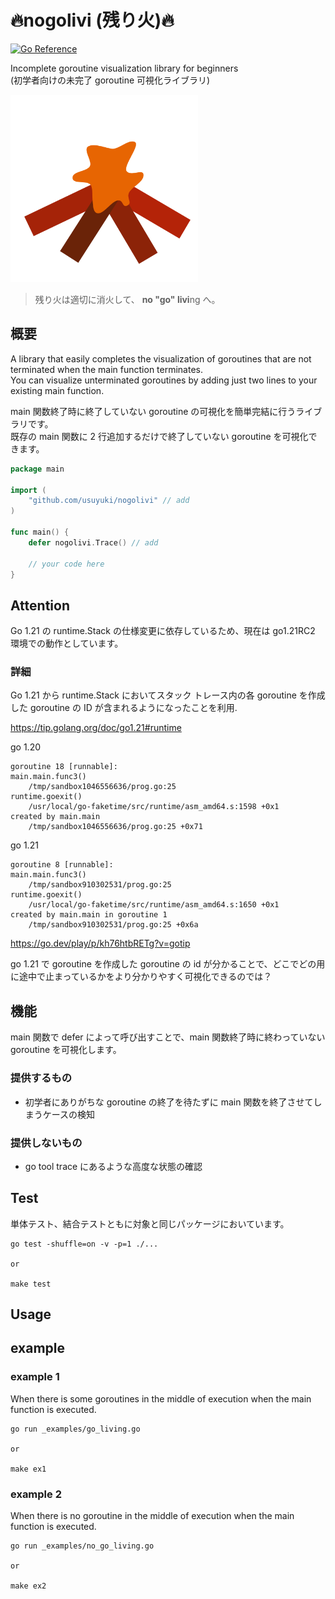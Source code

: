# 🔥nogolivi (残り火)🔥

[![Go Reference](https://pkg.go.dev/badge/github.com/usuyuki/nogolivi.svg)](https://pkg.go.dev/github.com/usuyuki/nogolivi)

Incomplete goroutine visualization library for beginners  
(初学者向けの未完了 goroutine 可視化ライブラリ)

<img width="300" alt="SCR-20230502-nedr" src="logo.png">

> 残り火は適切に消火して、 **no "go" livi**ng へ。

## 概要

A library that easily completes the visualization of goroutines that are not terminated when the main function terminates.  
You can visualize unterminated goroutines by adding just two lines to your existing main function.

main 関数終了時に終了していない goroutine の可視化を簡単完結に行うライブラリです。  
既存の main 関数に 2 行追加するだけで終了していない goroutine を可視化できます。

```go
package main

import (
	"github.com/usuyuki/nogolivi" // add
)

func main() {
	defer nogolivi.Trace() // add

	// your code here
}

```

## Attention

Go 1.21 の runtime.Stack の仕様変更に依存しているため、現在は go1.21RC2 環境での動作としています。

### 詳細

Go 1.21 から runtime.Stack においてスタック トレース内の各 goroutine を作成した goroutine の ID が含まれるようになったことを利用.

https://tip.golang.org/doc/go1.21#runtime

go 1.20

```
goroutine 18 [runnable]:
main.main.func3()
	/tmp/sandbox1046556636/prog.go:25
runtime.goexit()
	/usr/local/go-faketime/src/runtime/asm_amd64.s:1598 +0x1
created by main.main
	/tmp/sandbox1046556636/prog.go:25 +0x71

```

go 1.21

```
goroutine 8 [runnable]:
main.main.func3()
	/tmp/sandbox910302531/prog.go:25
runtime.goexit()
	/usr/local/go-faketime/src/runtime/asm_amd64.s:1650 +0x1
created by main.main in goroutine 1
	/tmp/sandbox910302531/prog.go:25 +0x6a
```

https://go.dev/play/p/kh76htbRETg?v=gotip

go 1.21 で goroutine を作成した goroutine の id が分かることで、どこでどの用に途中で止まっているかをより分かりやすく可視化できるのでは？

## 機能

main 関数で defer によって呼び出すことで、main 関数終了時に終わっていない goroutine を可視化します。

### 提供するもの

- 初学者にありがちな goroutine の終了を待たずに main 関数を終了させてしまうケースの検知

### 提供しないもの

- go tool trace にあるような高度な状態の確認

## Test

単体テスト、結合テストともに対象と同じパッケージにおいています。

```shell
go test -shuffle=on -v -p=1 ./...

or

make test

```

## Usage

## example

### example 1

When there is some goroutines in the middle of execution when the main function is executed.

```shell
go run _examples/go_living.go

or

make ex1
```

### example 2

When there is no goroutine in the middle of execution when the main function is executed.

```shell
go run _examples/no_go_living.go

or

make ex2
```
